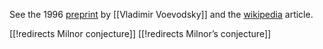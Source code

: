See the 1996 [preprint](http://www.math.uiuc.edu/K-theory/0170) by [[Vladimir Voevodsky]] and the [wikipedia](http://en.wikipedia.org/wiki/Milnor's_conjecture) article.


[[!redirects Milnor conjecture]]
[[!redirects Milnor’s conjecture]]
